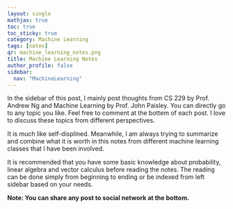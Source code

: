 ```yaml
---
layout: single
mathjax: true
toc: true
toc_sticky: true
category: Machine Learning
tags: [notes]
qr: machine_learning_notes.png
title: Machine Learning Notes
author_profile: false
sidebar:
  nav: "MachineLearning"
---
```


In the sidebar of this post, I mainly post thoughts from CS 229 by Prof. Andrew Ng and Machine Learning by Prof. John Paisley. You can directly go to any topic you like. Feel free to comment at the bottem of each post. I love to discuss these topics from different perspectives. 

It is much like self-displined. Meanwhile, I am always trying to summarize and combine what it is worth in this notes from different machine learning classes that I have been involved. 

It is recommended that you have some basic knowledge about probability, linear algebra and vector calculus before reading the notes. The reading can be done simply from beginning to ending or be indexed from left sidebar based on your needs. 

**Note: You can share any post to social network at the bottom.**



